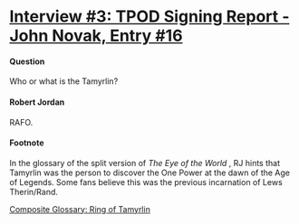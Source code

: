 # [Interview #3: TPOD Signing Report - John Novak, Entry #16](https://www.theoryland.com/intvmain.php?i=3#16)

#### Question

Who or what is the Tamyrlin?

#### Robert Jordan

RAFO.

#### Footnote

In the glossary of the split version of
*The Eye of the World*
, RJ hints that Tamyrlin was the person to discover the One Power at the dawn of the Age of Legends. Some fans believe this was the previous incarnation of Lews Therin/Rand.

[Composite Glossary: Ring of Tamyrlin](https://docs.google.com/View?docID=0ARw8aVNqPsL5ZGNqc3BqcWdfNDg0dm1mZHZuZ2g&revision=_latest#Ring_of_Tamyrlin)

